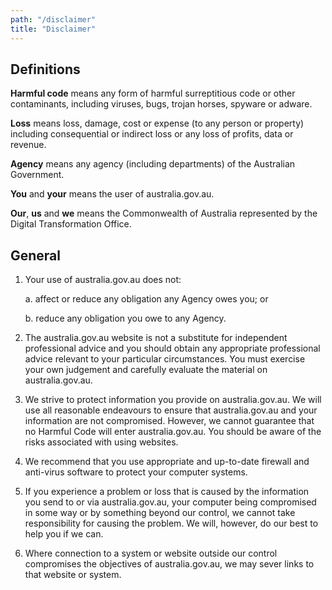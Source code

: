 ```yaml
---
path: "/disclaimer"
title: "Disclaimer"
---
```


## Definitions

**Harmful code** means any form of harmful surreptitious code or other contaminants, including viruses, bugs, trojan horses, spyware or adware.

**Loss** means loss, damage, cost or expense (to any person or property) including consequential or indirect loss or any loss of profits, data or revenue.

**Agency** means any agency (including departments) of the Australian Government.

**You** and **your** means the user of australia.gov.au.

**Our**, **us** and **we** means the Commonwealth of Australia represented by the Digital Transformation Office.

## General

1.  Your use of australia.gov.au does not:

    a. affect or reduce any obligation any Agency owes you; or

    b. reduce any obligation you owe to any Agency.

2.  The australia.gov.au website is not a substitute for independent professional advice and you should obtain any appropriate professional advice relevant to your particular circumstances. You must exercise your own judgement and carefully evaluate the material on australia.gov.au.

3)  We strive to protect information you provide on australia.gov.au. We will use all reasonable endeavours to ensure that australia.gov.au and your information are not compromised. However, we cannot guarantee that no Harmful Code will enter australia.gov.au. You should be aware of the risks associated with using websites.

4.  We recommend that you use appropriate and up-to-date firewall and anti-virus software to protect your computer systems.

5)  If you experience a problem or loss that is caused by the information you send to or via australia.gov.au, your computer being compromised in some way or by something beyond our control, we cannot take responsibility for causing the problem. We will, however, do our best to help you if we can.

6)  Where connection to a system or website outside our control compromises the objectives of australia.gov.au, we may sever links to that website or system.
